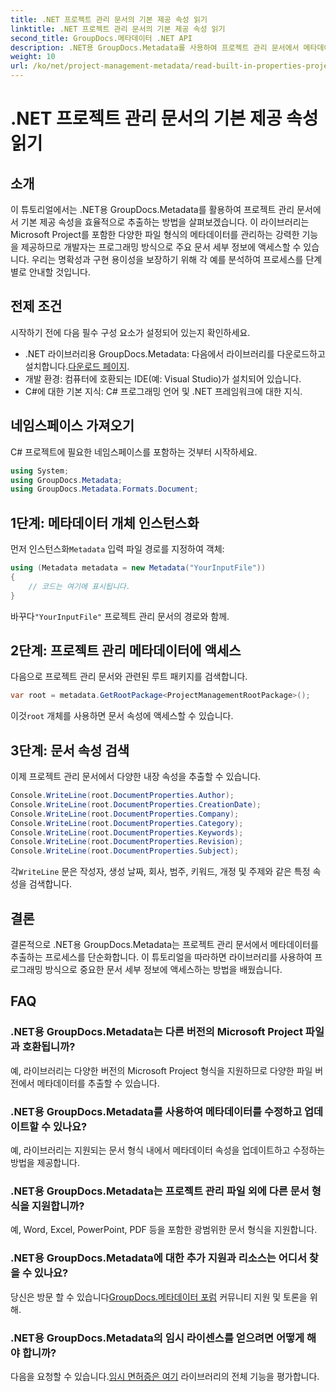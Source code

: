 ```yaml
---
title: .NET 프로젝트 관리 문서의 기본 제공 속성 읽기
linktitle: .NET 프로젝트 관리 문서의 기본 제공 속성 읽기
second_title: GroupDocs.메타데이터 .NET API
description: .NET용 GroupDocs.Metadata를 사용하여 프로젝트 관리 문서에서 메타데이터를 추출하는 방법을 알아보세요. 문서 처리 능력을 향상시켜 보세요.
weight: 10
url: /ko/net/project-management-metadata/read-built-in-properties-project-management-documents/
---
```


# .NET 프로젝트 관리 문서의 기본 제공 속성 읽기

## 소개
이 튜토리얼에서는 .NET용 GroupDocs.Metadata를 활용하여 프로젝트 관리 문서에서 기본 제공 속성을 효율적으로 추출하는 방법을 살펴보겠습니다. 이 라이브러리는 Microsoft Project를 포함한 다양한 파일 형식의 메타데이터를 관리하는 강력한 기능을 제공하므로 개발자는 프로그래밍 방식으로 주요 문서 세부 정보에 액세스할 수 있습니다. 우리는 명확성과 구현 용이성을 보장하기 위해 각 예를 분석하여 프로세스를 단계별로 안내할 것입니다.
## 전제 조건
시작하기 전에 다음 필수 구성 요소가 설정되어 있는지 확인하세요.
-  .NET 라이브러리용 GroupDocs.Metadata: 다음에서 라이브러리를 다운로드하고 설치합니다.[다운로드 페이지](https://releases.groupdocs.com/metadata/net/).
- 개발 환경: 컴퓨터에 호환되는 IDE(예: Visual Studio)가 설치되어 있습니다.
- C#에 대한 기본 지식: C# 프로그래밍 언어 및 .NET 프레임워크에 대한 지식.

## 네임스페이스 가져오기
C# 프로젝트에 필요한 네임스페이스를 포함하는 것부터 시작하세요.
```csharp
using System;
using GroupDocs.Metadata;
using GroupDocs.Metadata.Formats.Document;
```
## 1단계: 메타데이터 개체 인스턴스화
 먼저 인스턴스화`Metadata` 입력 파일 경로를 지정하여 객체:
```csharp
using (Metadata metadata = new Metadata("YourInputFile"))
{
    // 코드는 여기에 표시됩니다.
}
```
 바꾸다`"YourInputFile"` 프로젝트 관리 문서의 경로와 함께.
## 2단계: 프로젝트 관리 메타데이터에 액세스
다음으로 프로젝트 관리 문서와 관련된 루트 패키지를 검색합니다.
```csharp
var root = metadata.GetRootPackage<ProjectManagementRootPackage>();
```
이것`root` 개체를 사용하면 문서 속성에 액세스할 수 있습니다.
## 3단계: 문서 속성 검색
이제 프로젝트 관리 문서에서 다양한 내장 속성을 추출할 수 있습니다.
```csharp
Console.WriteLine(root.DocumentProperties.Author);
Console.WriteLine(root.DocumentProperties.CreationDate);
Console.WriteLine(root.DocumentProperties.Company);
Console.WriteLine(root.DocumentProperties.Category);
Console.WriteLine(root.DocumentProperties.Keywords);
Console.WriteLine(root.DocumentProperties.Revision);
Console.WriteLine(root.DocumentProperties.Subject);
```
 각`WriteLine` 문은 작성자, 생성 날짜, 회사, 범주, 키워드, 개정 및 주제와 같은 특정 속성을 검색합니다.

## 결론
결론적으로 .NET용 GroupDocs.Metadata는 프로젝트 관리 문서에서 메타데이터를 추출하는 프로세스를 단순화합니다. 이 튜토리얼을 따라하면 라이브러리를 사용하여 프로그래밍 방식으로 중요한 문서 세부 정보에 액세스하는 방법을 배웠습니다.

## FAQ
### .NET용 GroupDocs.Metadata는 다른 버전의 Microsoft Project 파일과 호환됩니까?
예, 라이브러리는 다양한 버전의 Microsoft Project 형식을 지원하므로 다양한 파일 버전에서 메타데이터를 추출할 수 있습니다.
### .NET용 GroupDocs.Metadata를 사용하여 메타데이터를 수정하고 업데이트할 수 있나요?
예, 라이브러리는 지원되는 문서 형식 내에서 메타데이터 속성을 업데이트하고 수정하는 방법을 제공합니다.
### .NET용 GroupDocs.Metadata는 프로젝트 관리 파일 외에 다른 문서 형식을 지원합니까?
예, Word, Excel, PowerPoint, PDF 등을 포함한 광범위한 문서 형식을 지원합니다.
### .NET용 GroupDocs.Metadata에 대한 추가 지원과 리소스는 어디서 찾을 수 있나요?
 당신은 방문 할 수 있습니다[GroupDocs.메타데이터 포럼](https://forum.groupdocs.com/c/metadata/14) 커뮤니티 지원 및 토론을 위해.
### .NET용 GroupDocs.Metadata의 임시 라이센스를 얻으려면 어떻게 해야 합니까?
 다음을 요청할 수 있습니다.[임시 면허증은 여기](https://purchase.groupdocs.com/temporary-license/) 라이브러리의 전체 기능을 평가합니다.